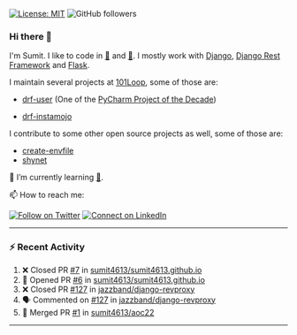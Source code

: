 [![License: MIT](https://img.shields.io/badge/License-MIT-yellow.svg)](https://opensource.org/licenses/MIT)
![GitHub followers](https://img.shields.io/github/followers/sumit4613?style=social)

### Hi there 👋

I'm Sumit. I like to code in [:snake:](https://python.org/) and [:rabbit:](https://golang.org). I mostly work with [Django](https://djangoproject.com), [Django Rest Framework](https://www.django-rest-framework.org/) and [Flask](https://flask.palletsprojects.com).

I maintain several projects at [101Loop](https://github.com/101loop/), some of those are:

- [drf-user](https://github.com/101loop/drf-user) (One of the [PyCharm Project of the Decade](https://www.jetbrains.com/lp/pycharm-10-years/))

- [drf-instamojo ](https://github.com/101loop/drf-instamojo)

I contribute to some other open source projects as well, some of those are:

- [create-envfile](https://github.com/SpicyPizza/create-envfile)
- [shynet](https://github.com/milesmcc/shynet)


🔭 I’m currently learning [:rabbit:](https://golang.org).

📫 How to reach me:

[![Follow on Twitter](https://img.shields.io/badge/--twitter?label=Twitter&logo=Twitter&style=social)](https://twitter.com/sumitsingh4613) [![Connect on LinkedIn](https://img.shields.io/badge/--linkedin?label=LinkedIn&logo=LinkedIn&style=social)](https://www.linkedin.com/in/sumit4613)


---

### :zap: Recent Activity

<!--START_SECTION:activity-->
1. ❌ Closed PR [#7](https://github.com/sumit4613/sumit4613.github.io/pull/7) in [sumit4613/sumit4613.github.io](https://github.com/sumit4613/sumit4613.github.io)
2. 💪 Opened PR [#6](https://github.com/sumit4613/sumit4613.github.io/pull/6) in [sumit4613/sumit4613.github.io](https://github.com/sumit4613/sumit4613.github.io)
3. ❌ Closed PR [#127](https://github.com/jazzband/django-revproxy/pull/127) in [jazzband/django-revproxy](https://github.com/jazzband/django-revproxy)
4. 🗣 Commented on [#127](https://github.com/jazzband/django-revproxy/issues/127) in [jazzband/django-revproxy](https://github.com/jazzband/django-revproxy)
5. 🎉 Merged PR [#1](https://github.com/sumit4613/aoc22/pull/1) in [sumit4613/aoc22](https://github.com/sumit4613/aoc22)
<!--END_SECTION:activity-->

---
